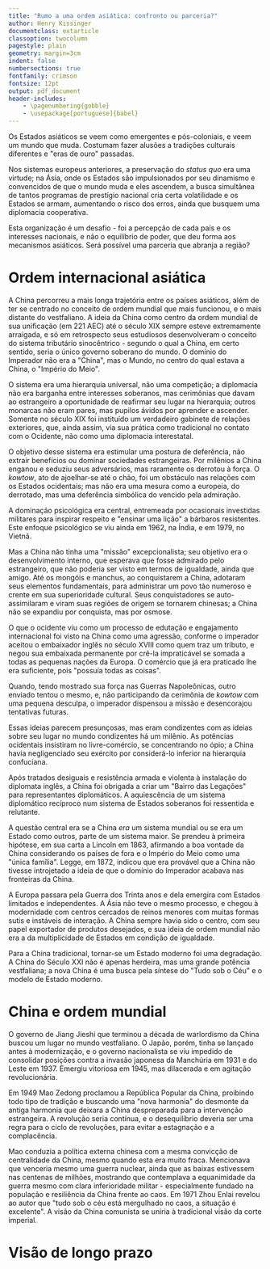 ```yaml
---
title: "Rumo a uma ordem asiática: confronto ou parceria?"
author: Henry Kissinger
documentclass: extarticle
classoption: twocolumn
pagestyle: plain
geometry: margin=3cm
indent: false
numbersections: true
fontfamily: crimson
fontsize: 12pt
output: pdf_document
header-includes:
	- \pagenumbering{gobble}
	- \usepackage[portuguese]{babel}
---
```

Os Estados asiáticos se veem como emergentes e pós-coloniais, e veem um mundo que muda. Costumam fazer alusões a tradições culturais diferentes e "eras de ouro" passadas.

Nos sistemas europeus anteriores, a preservação do *status quo* era uma virtude; na Ásia, onde os Estados são impulsionados por seu dinamismo e convencidos de que o mundo muda e eles ascendem, a busca simultânea de tantos programas de prestígio nacional cria certa volatilidade e os Estados se armam, aumentando o risco dos erros, ainda que busquem uma diplomacia cooperativa.

Esta organização é um desafio - foi a percepção de cada país e os interesses nacionais, e não o equilíbrio de poder, que deu forma aos mecanismos asiáticos. Será possível uma parceria que abranja a região?

# Ordem internacional asiática 

A China percorreu a mais longa trajetória entre os países asiáticos, além de ter se centrado no conceito de ordem mundial que mais funcionou, e o mais distante do vestfaliano. A ideia da China como centro da ordem mundial de sua unificação (em 221 AEC) até o século XIX sempre esteve extremamente arraigada, e só em retrospecto seus estudiosos desenvolveram o conceito do sistema tributário sinocêntrico - segundo o qual a China, em certo sentido, seria o único governo soberano do mundo. O domínio do Imperador não era a "China", mas o Mundo, no centro do qual estava a China, o "Império do Meio".

O sistema era uma hierarquia universal, não uma competição; a diplomacia não era barganha entre interesses soberanos, mas cerimônias que davam ao estrangeiro a oportunidade de reafirmar seu lugar na hierarquia; outros monarcas não eram pares, mas pupilos ávidos por aprender e ascender. Somente no século XIX foi instituído um verdadeiro gabinete de relações exteriores, que, ainda assim, via sua prática como tradicional no contato com o Ocidente, não como uma diplomacia interestatal.

O objetivo desse sistema era estimular uma postura de deferência, não extrair benefícios ou dominar sociedades estrangeiras. Por milênios a China enganou e seduziu seus adversários, mas raramente os derrotou à força. O *kowtow*, ato de ajoelhar-se até o chão, foi um obstáculo nas relações com os Estados ocidentais; mas não era uma mesura como a europeia, do derrotado, mas uma deferência simbólica do vencido pela admiração.

A dominação psicológica era central, entremeada por ocasionais investidas militares para inspirar respeito e "ensinar uma lição" a bárbaros resistentes. Este enfoque psicológico se viu ainda em 1962, na Índia, e em 1979, no Vietnã.

Mas a China não tinha uma "missão" excepcionalista; seu objetivo era o desenvolvimento interno, que esperava que fosse admirado pelo estrangeiro, que não poderia ser visto em termos de igualdade, ainda que amigo. Até os mongóis e manchus, ao conquistarem a China, adotaram seus elementos fundamentais, para administrar um povo tão numeroso e crente em sua superioridade cultural. Seus conquistadores se auto-assimilaram e viram suas regiões de origem se tornarem chinesas; a China não se expandiu por conquista, mas por osmose.

O que o ocidente viu como um processo de edutação e engajamento internacional foi visto na China como uma agressão, conforme o imperador aceitou o embaixador inglês no século XVIII como quem traz um tributo, e negou sua embaixada permanente por crê-la impraticável se somada a todas as pequenas nações da Europa. O comércio que já era praticado lhe era suficiente, pois "possuía todas as coisas".

Quando, tendo mostrado sua força nas Guerras Napoleônicas, outro enviado tentou o mesmo, e, não participando da cerimônia de *kowtow* com uma pequena desculpa, o imperador dispensou a missão e desencorajou tentativas futuras.

Essas ideias parecem presunçosas, mas eram condizentes com as ideias sobre seu lugar no mundo condizentes há um milênio. As potências ocidentais insistiram no livre-comércio, se concentrando no ópio; a China havia negligenciado seu exército por considerá-lo inferior na hierarquia confuciana.

Após tratados desiguais e resistência armada e violenta à instalação do diplomata inglês, a China foi obrigada a criar um "Bairro das Legações" para representantes diplomáticos. A aquiescência de um sistema diplomático recíproco num sistema de Estados soberanos foi ressentida e relutante.

A questão central era se a China *era* um sistema mundial ou se era um Estado como outros, parte de um sistema maior. Se prendeu à primeira hipótese, em sua carta a Lincoln em 1863, afirmando a boa vontade da China considerando os países de fora e o Império do Meio como uma "única família". Legge, em 1872, indicou que era provável que a China não tivesse introjetado a ideia de que o domínio do Imperador acabava nas fronteiras da China.

A Europa passara pela Guerra dos Trinta anos e dela emergira com Estados limitados e independentes. A Ásia não teve o mesmo processo, e chegou à modernidade com centros cercados de reinos menores com muitas formas sutis e instáveis de interação. A China sempre havia sido o centro, com seu papel exportador de produtos desejados, e sua ideia de ordem mundial não era a da multiplicidade de Estados em condição de igualdade.

Para a China tradicional, tornar-se um Estado moderno foi uma degradação. A China do Século XXI não é apenas herdeira, mas uma grande potência vestfaliana; a nova China é uma busca pela síntese do "Tudo sob o Céu" e o modelo de Estado moderno.

# China e ordem mundial

O governo de Jiang Jieshi que terminou a década de warlordismo da China buscou um lugar no mundo vestfaliano. O Japão, porém, tinha se lançado antes à modernização, e o governo nacionalista se viu impedido de consolidar posições contra a invasão japonesa da Manchúria em 1931 e do Leste em 1937. Emergiu vitoriosa em 1945, mas dilacerada e em agitação revolucionária.

Em 1949 Mao Zedong proclamou a República Popular da China, proibindo todo tipo de tradição e buscando uma "nova harmonia" do desmonte da antiga harmonia que deixara a China despreparada para a intervenção estrangeira. A revolução seria contínua, e o desequilíbrio deveria ser uma regra para o ciclo de revoluções, para evitar a estagnação e a complacência.

Mao conduzia a política externa chinesa com a mesma convicção de centralidade da China, mesmo quando esta era muito fraca. Mencionava que venceria mesmo uma guerra nuclear, ainda que as baixas estivessem nas centenas de milhões, mostrando que contemplava a equanimidade da guerra mesmo com clara inferioridade militar - especialmente fundado na população e resiliência da China frente ao caos. Em 1971 Zhou Enlai revelou ao autor que "tudo sob o céu está mergulhado no caos, a situação é excelente". A visão da China comunista se uniria à tradicional visão da corte imperial.



# Visão de longo prazo